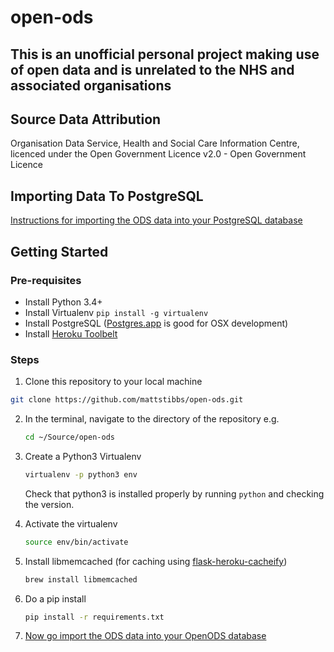 # open-ods

## This is an unofficial personal project making use of open data and is unrelated to the NHS and associated organisations

## Source Data Attribution
Organisation Data Service, Health and Social Care Information Centre, licenced under the Open Government Licence v2.0  - Open Government Licence

## Importing Data To PostgreSQL
[Instructions for importing the ODS data into your PostgreSQL database](docs/data_import.md)

## Getting Started

### Pre-requisites
* Install Python 3.4+
* Install Virtualenv `pip install -g virtualenv`
* Install PostgreSQL ([Postgres.app](http://postgresapp.com) is good for OSX development)
* Install [Heroku Toolbelt](https://toolbelt.heroku.com)

### Steps

1. Clone this repository to your local machine

  ```bash
  git clone https://github.com/mattstibbs/open-ods.git
  ```

2. In the terminal, navigate to the directory of the repository e.g.

    ```bash
    cd ~/Source/open-ods
    ```

3. Create a Python3 Virtualenv

    ```bash
    virtualenv -p python3 env
    ```

    Check that python3 is installed properly by running `python` and checking the version.

4. Activate the virtualenv

    ```bash
    source env/bin/activate
    ```

5. Install libmemcached (for caching using [flask-heroku-cacheify](http://rdegges.github.io/flask-heroku-cacheify/))

    ```bash
    brew install libmemcached
    ```

6. Do a pip install

    ```bash
    pip install -r requirements.txt
    ```

7. [Now go import the ODS data into your OpenODS database](docs/data_import.md)
